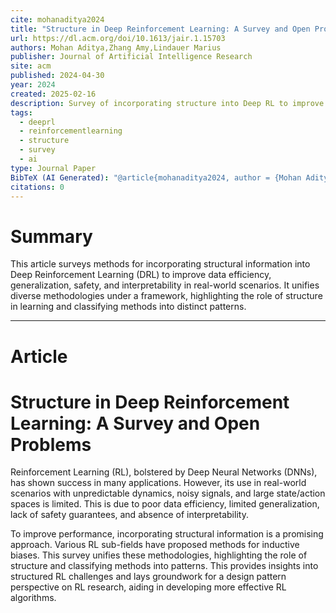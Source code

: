 ```yaml
---
cite: mohanaditya2024
title: "Structure in Deep Reinforcement Learning: A Survey and Open Problems"
url: https://dl.acm.org/doi/10.1613/jair.1.15703
authors: Mohan Aditya,Zhang Amy,Lindauer Marius
publisher: Journal of Artificial Intelligence Research
site: acm
published: 2024-04-30
year: 2024
created: 2025-02-16
description: Survey of incorporating structure into Deep RL to improve real-world applicability.
tags:
  - deeprl
  - reinforcementlearning
  - structure
  - survey
  - ai
type: Journal Paper
BibTeX (AI Generated): "@article{mohanaditya2024, author = {Mohan Aditya and Zhang Amy and Lindauer Marius}, title = {Structure in Deep Reinforcement Learning: A Survey and Open Problems}, journal = {Journal of Artificial Intelligence Research}, year = {2024}, volume = {79}, number = {null}, doi = {10.1613/jair.1.15703}}"
citations: 0
---
```

# Summary

This article surveys methods for incorporating structural information into Deep Reinforcement Learning (DRL) to improve data efficiency, generalization, safety, and interpretability in real-world scenarios. It unifies diverse methodologies under a framework, highlighting the role of structure in learning and classifying methods into distinct patterns.

----
# Article

# Structure in Deep Reinforcement Learning: A Survey and Open Problems

Reinforcement Learning (RL), bolstered by Deep Neural Networks (DNNs), has shown success in many applications. However, its use in real-world scenarios with unpredictable dynamics, noisy signals, and large state/action spaces is limited. This is due to poor data efficiency, limited generalization, lack of safety guarantees, and absence of interpretability.

To improve performance, incorporating structural information is a promising approach. Various RL sub-fields have proposed methods for inductive biases. This survey unifies these methodologies, highlighting the role of structure and classifying methods into patterns. This provides insights into structured RL challenges and lays groundwork for a design pattern perspective on RL research, aiding in developing more effective RL algorithms.
